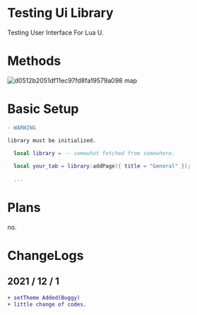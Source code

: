 # Testing Ui Library
Testing User Interface For Lua U.

# Methods

![d0512b2051df11ec97fd8fa19579a098 map](https://user-images.githubusercontent.com/63380308/144054553-8145d9ee-c9b4-49df-baf7-8c10ae91b3f4.png)

# Basic Setup

```diff
- WARNING

library must be initialized.
```

```lua
  local library = -- somewhat fetched from somewhere.
  
  local your_tab = library:addPage({ title = "General" });
  
  ...
```

# Plans

no.

# ChangeLogs

## 2021 / 12 / 1
``` diff
+ setTheme Added(Buggy)
+ little change of codes.
```
